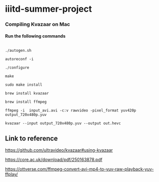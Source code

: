 # iiitd-summer-project

### Compiling Kvazaar on Mac

#### Run the following commands


```brew install automake libtool yasm

./autogen.sh

autoreconf -i

./configure

make 

sudo make install

brew install kvazaar

brew install ffmpeg

ffmpeg -i  input_avi.avi -c:v rawvideo -pixel_format yuv420p output_720x480p.yuv

kvazaar --input output_720x480p.yuv --output out.hevc

```

## Link to reference

https://github.com/ultravideo/kvazaar#using-kvazaar

https://core.ac.uk/download/pdf/250163878.pdf

https://ottverse.com/ffmpeg-convert-avi-mp4-to-yuv-raw-playback-yuv-ffplay/


